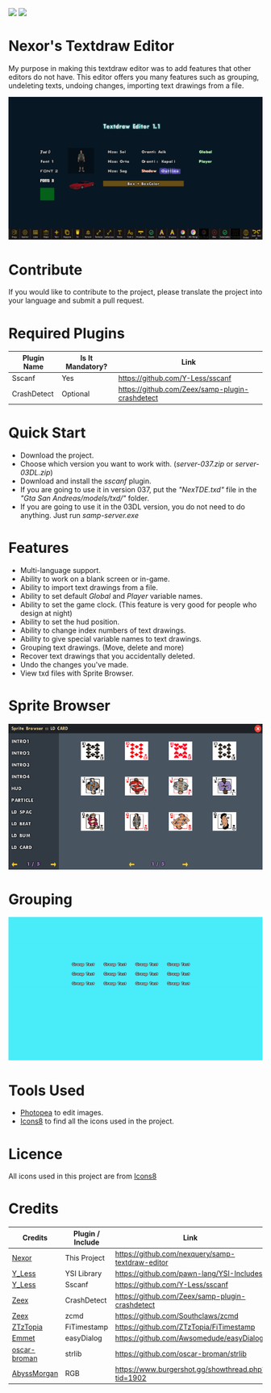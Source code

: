 ![](https://img.shields.io/github/repo-size/nexquery/samp-textdraw-editor) ![](https://img.shields.io/tokei/lines/github/nexquery/samp-textdraw-editor)

# Nexor's Textdraw Editor
My purpose in making this textdraw editor was to add features that other editors do not have. This editor offers you many features such as grouping, undeleting texts, undoing changes, importing text drawings from a file.

![Alt text](img/git/editor.png?raw=true)

# Contribute
If you would like to contribute to the project, please translate the project into your language and submit a pull request.

# Required Plugins
| Plugin Name | Is It Mandatory? |                      Link                       |
|-------------|------------------|-------------------------------------------------|
| Sscanf      | Yes              | https://github.com/Y-Less/sscanf                |
| CrashDetect | Optional         | https://github.com/Zeex/samp-plugin-crashdetect |

# Quick Start
- Download the project.
- Choose which version you want to work with. (*server-037.zip* or *server-03DL.zip*)
- Download and install the *sscanf* plugin.
- If you are going to use it in version 037, put the *"NexTDE.txd"* file in the *"Gta San Andreas/models/txd/"* folder.
- If you are going to use it in the 03DL version, you do not need to do anything. Just run *samp-server.exe*

# Features
- Multi-language support.
- Ability to work on a blank screen or in-game.
- Ability to import text drawings from a file.
- Ability to set default *Global* and *Player* variable names.
- Ability to set the game clock. (This feature is very good for people who design at night)
- Ability to set the hud position.
- Ability to change index numbers of text drawings.
- Ability to give special variable names to text drawings.
- Grouping text drawings. (Move, delete and more)
- Recover text drawings that you accidentally deleted.
- Undo the changes you've made.
- View txd files with Sprite Browser.

# Sprite Browser
![Alt text](img/git/sbrowser.png?raw=true)

# Grouping
![Alt text](img/git/group-1.gif?raw=true)

# Tools Used
- [Photopea](https://www.photopea.com/) to edit images.
- [Icons8](https://icons8.com/) to find all the icons used in the project.

# Licence
All icons used in this project are from [Icons8](https://icons8.com/)

# Credits
|                     Credits                     | Plugin / Include |                       Link                        |
|-------------------------------------------------|------------------|---------------------------------------------------|
| [Nexor](https://github.com/nexquery)            | This Project     | https://github.com/nexquery/samp-textdraw-editor  |
| [Y_Less](https://github.com/Y-Less)             | YSI Library      | https://github.com/pawn-lang/YSI-Includes         |
| [Y_Less](https://github.com/Y-Less)             | Sscanf           | https://github.com/Y-Less/sscanf                  |
| [Zeex](https://github.com/Zeex)                 | CrashDetect      | https://github.com/Zeex/samp-plugin-crashdetect   |
| [Zeex](https://github.com/Zeex)                 | zcmd             | https://github.com/Southclaws/zcmd                |
| [ZTzTopia](https://github.com/ZTzTopia)         | FiTimestamp      | https://github.com/ZTzTopia/FiTimestamp           |
| [Emmet](https://github.com/emmet-jones)         | easyDialog       | https://github.com/Awsomedude/easyDialog          |
| [oscar-broman](https://github.com/oscar-broman) | strlib           | https://github.com/oscar-broman/strlib            |
| [AbyssMorgan](https://github.com/AbyssMorgan)   | RGB              | https://www.burgershot.gg/showthread.php?tid=1902 |
